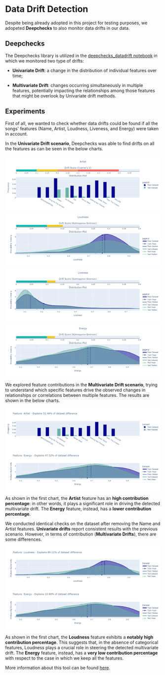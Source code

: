 # Data Drift Detection

Despite being already adopted in this project for testing purposes, we adopeted **Deepchecks** to also monitor data drifts in our data.

## Deepchecks

The Deepchecks library is utilized in the [deepchecks_datadrift notebook](deepchecks_datadrift.ipynb) in which we monitored two type of drifts:

- **Univariate Drift**: a change in the distribution of individual features over time;

- **Multivariate Drift**: changes occurring simultaneously in multiple features, potentially impacting the relationships among those features that might be overlook by Univariate drift methods.

## Experiments

First of all, we wanted to check whether data drifts could be found if all the songs' features (Name, Artist, Loudness, Liveness, and Energy) were taken in account.

In the **Univariate Drift scenario**, Deepchecks was able to find drifts on all the features as can be seen in the below charts.

![plot](/figures/artist_univariate_feature_drift_full.png?raw=true)
![plot](/figures/loudness_univariate_feature_drift_full.png?raw=true)
![plot](/figures/liveness_univariate_feature_drift_full.png?raw=true)
![plot](/figures/energy_univariate_feature_drift_full.png?raw=true)

We explored feature contributions in the **Multivariate Drift scenario**, trying to understand which specific features drive the observed changes in relationships or correlations between multiple features. The results are shown in the below charts.

![plot](/figures/features_contribution_full.png?raw=true)
![plot](/figures/features_contribution_full_2.png?raw=true)

As shown in the first chart, the **Artist** feature has an **high contribution percentage**: in other words, it plays a significant role in driving the detected multivariate drift. The **Energy** feature, instead, has a **lower contribution percentage**.

We conducted identical checks on the dataset after removing the Name and Artist features. **Univariate drifts** report consistent results with the previous scenario. However, in terms of contribution (**Multivariate Drifts**), there are some differences.

![plot](/figures/features_contribution_numerical.png?raw=true)
![plot](/figures/features_contribution_numerical_2.png?raw=true)

As shown in the first chart, the **Loudness** feature exhibits a **notably high contribution percentage**. This suggests that, in the absence of categorical features, Loudness plays a crucial role in steering the detected multivariate drift. The **Energy** feature, instead, has a **very low contribution percentage** with respect to the case in which we keep all the features.

More information about this tool can be found [here](https://github.com/deepchecks/deepchecks/tree/main).
